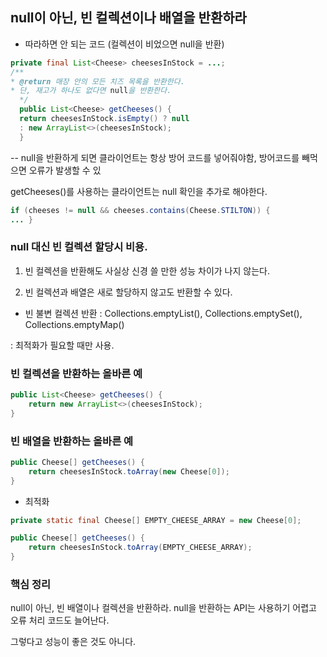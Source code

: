 ## null이 아닌, 빈 컬렉션이나 배열을 반환하라



- 따라하면 안 되는 코드 (컬렉션이 비었으면 null을 반환)
```java
private final List<Cheese> cheesesInStock = ...;
/**
* @return 매장 안의 모든 치즈 목록을 반환한다.
* 단, 재고가 하나도 없다면 null을 반환한다.
  */
  public List<Cheese> getCheeses() {
  return cheesesInStock.isEmpty() ? null
  : new ArrayList<>(cheesesInStock);
  }
```



-- null을 반환하게 되면 클라이언트는 항상 방어 코드를 넣어줘야함, 방어코드를 빼먹으면 오류가 발생할 수 있

getCheeses()를 사용하는 클라이언트는 null 확인을 추가로 해야한다.
```java
if (cheeses != null && cheeses.contains(Cheese.STILTON)) {
... }
```



### null 대신 빈 컬렉션 할당시 비용.

1. 빈 컬렉션을 반환해도 사실상 신경 쓸 만한 성능 차이가 나지 않는다.

2. 빈 컬렉션과 배열은 새로 할당하지 않고도 반환할 수 있다.

- 빈 불변 컬렉션 반환 : Collections.emptyList(), Collections.emptySet(), Collections.emptyMap()

: 최적화가 필요할 때만 사용.



### 빈 컬렉션을 반환하는 올바른 예
```java
public List<Cheese> getCheeses() {
    return new ArrayList<>(cheesesInStock);
}
```



### 빈 배열을 반환하는 올바른 예
```java
public Cheese[] getCheeses() {
    return cheesesInStock.toArray(new Cheese[0]);
}
```



- 최적화
```java
private static final Cheese[] EMPTY_CHEESE_ARRAY = new Cheese[0];

public Cheese[] getCheeses() {
    return cheesesInStock.toArray(EMPTY_CHEESE_ARRAY);
}
```





### 핵심 정리

null이 아닌, 빈 배열이나 컬렉션을 반환하라. null을 반환하는 API는 사용하기 어렵고 오류 처리 코드도 늘어난다.

그렇다고 성능이 좋은 것도 아니다.
